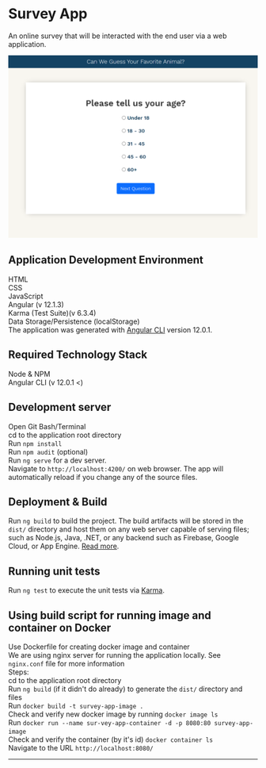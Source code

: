 # Survey App

An online survey that will be interacted with the end user via a web application.

![alt text](survey.png)

## Application Development Environment

HTML  
CSS  
JavaScript  
Angular (v 12.1.3)  
Karma (Test Suite)(v 6.3.4)  
Data Storage/Persistence (localStorage)  
The application was generated with [Angular CLI](https://github.com/angular/angular-cli) version 12.0.1.

## Required Technology Stack

Node & NPM  
Angular CLI (v 12.0.1 <)

## Development server

Open Git Bash/Terminal  
cd to the application root directory  
Run `npm install`  
Run `npm audit` (optional)  
Run `ng serve` for a dev server.  
Navigate to `http://localhost:4200/` on web browser. The app will automatically reload if you change any of the source files.

## Deployment & Build

Run `ng build` to build the project. The build artifacts will be stored in the `dist/` directory and host them on any web server capable of serving files; such as Node.js, Java, .NET, or any backend such as Firebase, Google Cloud, or App Engine. [Read more](https://angular.io/guide/deployment).

## Running unit tests

Run `ng test` to execute the unit tests via [Karma](https://karma-runner.github.io).

## Using build script for running image and container on Docker

Use Dockerfile for creating docker image and container  
We are using nginx server for running the application locally. See `nginx.conf` file for more information  
Steps:  
cd to the application root directory  
Run `ng build` (if it didn't do already) to generate the `dist/` directory and files  
Run `docker build -t survey-app-image .`  
Check and verify new docker image by running `docker image ls`  
Run `docker run --name sur-vey-app-container -d -p 8080:80 survey-app-image`  
Check and verify the container (by it's id) `docker container ls`  
Navigate to the URL `http://localhost:8080/`  
  
    
<hr/>
